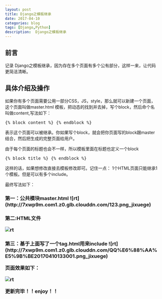 ```yaml
---
layout: post
title: Django之模板继承
date: 2017-04-10
categories: blog
tags: [Django,Python]
description:  Django之模板继承 
---
```



## 前言

记录 Django之模板继承，因为存在多个页面有多个公有部分，这样一来，让代码更简洁清晰。
## 具体介绍及操作
如果你有多个页面需要公用一部分CSS，JS，style，那么就可以新建一个页面，这个页面叫做master.html 模板，把动态的找到并去掉，写个block，然后命个名叫做content,写法如下：

<pre>
{% block content %} {% endblock %}
</pre>
表示这个页面可以被继承。你如果写个block，就会把你页面写的block跟master结合，然后把生成的完整页面给用户。

由于每个页面的标题也会不一样，所以模板里面在标题也定义一个block
<pre>
{% block title %} {% endblock %}
</pre>

这样的话，如果想修改直接去模板修改即可。记住一点：
1个HTML页面只能继承1个模板。但是可以有多个include。

最终写法如下：

<h3>第一：公共模块master.html
![rt](http://7xwp9m.com1.z0.glb.clouddn.com/123.png_jixuege)

<h3>第二:HTML文件

![rt](http://7xwp9m.com1.z0.glb.clouddn.com/33.png_jixuege)

<h3>第三：基于上面写了一个tag.html用来include
![rt](http://7xwp9m.com1.z0.glb.clouddn.com/QQ%E6%88%AA%E5%9B%BE20170410133001.png_jixuege)

页面效果如下：

![rt](http://7xwp9m.com1.z0.glb.clouddn.com/33.png_jixuege)


更新完毕！！enjoy！！
